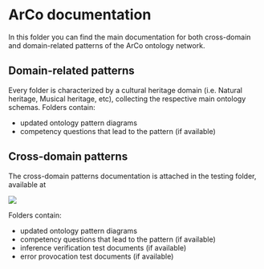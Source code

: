 # ArCo documentation
In this folder you can find the main documentation for both cross-domain and domain-related patterns of the ArCo ontology network.

## Domain-related patterns
Every folder is characterized by a cultural heritage domain (i.e. Natural heritage, Musical heritage, etc), collecting the respective main ontology schemas.
Folders contain: 
- updated ontology pattern diagrams
- competency questions that lead to the pattern (if available)

## Cross-domain patterns
The cross-domain patterns documentation is attached in the testing folder, available at 

[<img src="https://dabuttonfactory.com/button.png?t=Pattern+documentation&f=Open+Sans-Bold&ts=16&tc=000&hp=15&vp=10&c=11&bgt=unicolored&bgc=f3f3f3&bs=1&bc=fff">](https://github.com/ICCD-MiBACT/ArCo/tree/master/ArCo-release/test/2.0)

Folders contain: 
- updated ontology pattern diagrams
- competency questions that lead to the pattern (if available)
- inference verification test documents (if available)
- error provocation test documents (if available)

